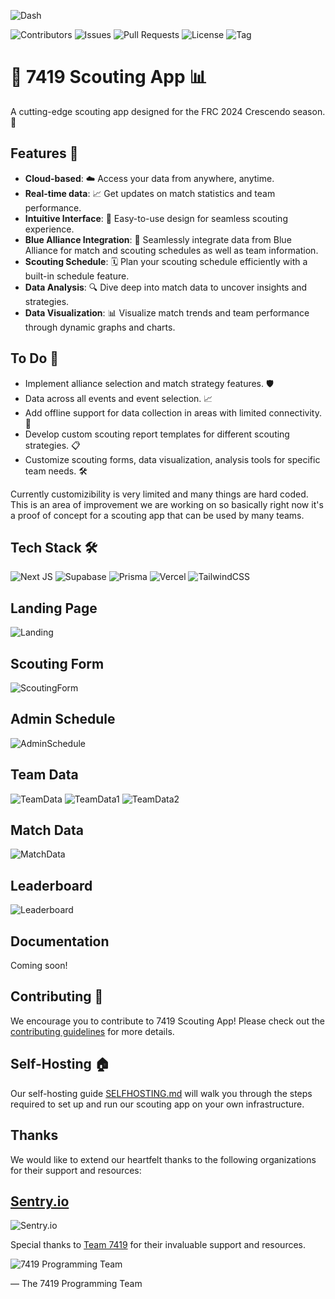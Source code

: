 ![Dash](./resources/Dashboard.png)

![Contributors](https://badgen.net/github/contributors/frc-7419/crescendo-2024-scouting-site/)
![Issues](https://badgen.net/github/issues/frc-7419/crescendo-2024-scouting-site/)
![Pull Requests](https://badgen.net/github/prs/frc-7419/crescendo-2024-scouting-site/)
![License](https://badgen.net/github/license/frc-7419/crescendo-2024-scouting-site/)
![Tag](https://badgen.net/github/release/frc-7419/crescendo-2024-scouting-site)
# 🚀 7419 Scouting App 📊

A cutting-edge scouting app designed for the FRC 2024 Crescendo season. 🤖

## Features 🌟

- **Cloud-based**: ☁️ Access your data from anywhere, anytime.
- **Real-time data**: 📈 Get updates on match statistics and team performance.
- **Intuitive Interface**: 🎨 Easy-to-use design for seamless scouting experience.
- **Blue Alliance Integration**: 🤝 Seamlessly integrate data from Blue Alliance for match and scouting schedules as well
  as team information.
- **Scouting Schedule**: 🗓️ Plan your scouting schedule efficiently with a built-in schedule feature.
- **Data Analysis**: 🔍 Dive deep into match data to uncover insights and strategies.
- **Data Visualization**: 📊 Visualize match trends and team performance through dynamic graphs and charts.

## To Do 📝

- Implement alliance selection and match strategy features. 🛡️
- Data across all events and event selection. 📈
- Add offline support for data collection in areas with limited connectivity. 📴
- Develop custom scouting report templates for different scouting strategies. 📋
- Customize scouting forms, data visualization, analysis tools for specific team needs. 🛠️

Currently customizibility is very limited and many things are hard coded. This is an area of improvement we are working on so basically right now it's a proof of concept for a scouting app that can be used by many teams.

## Tech Stack 🛠️

![Next JS](https://img.shields.io/badge/Next-black?style=for-the-badge&logo=next.js&logoColor=white) ![Supabase](https://img.shields.io/badge/Supabase-3ECF8E?style=for-the-badge&logo=supabase&logoColor=white)    ![Prisma](https://img.shields.io/badge/Prisma-3982CE?style=for-the-badge&logo=Prisma&logoColor=white) ![Vercel](https://img.shields.io/badge/vercel-%23000000.svg?style=for-the-badge&logo=vercel&logoColor=white)
![TailwindCSS](https://img.shields.io/badge/tailwindcss-%2338B2AC.svg?style=for-the-badge&logo=tailwind-css&logoColor=white)

## Landing Page

![Landing](./resources/Dashboard.png)

## Scouting Form

![ScoutingForm](./resources/ScoutingForm.png)

## Admin Schedule

![AdminSchedule](./resources/AdminSchedule.png)

## Team Data

![TeamData](./resources/TeamData.png)
![TeamData1](./resources/TeamData1.png)
![TeamData2](./resources/TeamData2.png)

## Match Data

![MatchData](./resources/MatchData.png)

## Leaderboard

![Leaderboard](./resources/Leaderboard.png)

## Documentation

Coming soon!

## Contributing 🤝

We encourage you to contribute to 7419 Scouting App! Please check out the [contributing guidelines](./CONTRIBUTING.md)
for more details.

## Self-Hosting 🏠

Our self-hosting guide [SELFHOSTING.md](./SELFHOSTING.md) will walk you through the steps required to set up and run our
scouting app on your own infrastructure.

## Thanks

We would like to extend our heartfelt thanks to the following organizations for their support and resources:

## [Sentry.io](https://sentry.io)

![Sentry.io](./resources/SentryLogoLight.svg)

Special thanks to [Team 7419](https://7419.tech/) for their invaluable support and resources.

![7419 Programming Team](./resources/7419light.svg)

— The 7419 Programming Team
